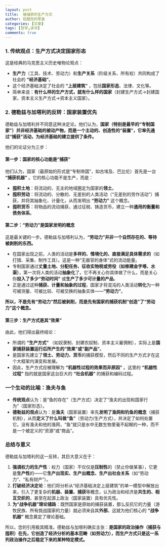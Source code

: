 ```yaml
---
layout: post
title:  被捕获的生产方式
author: 短腿兜的零食
categories: [文章]
tags: [哲学,读书]
comments: true
---
```


### 1. 传统观点：生产方式决定国家形态

这是经典的马克思主义历史唯物论观点：
*   **生产力**（工具、技术、劳动力）和**生产关系**（阶级关系、所有权）共同构成了社会的 **“经济基础”**。
*   这个经济基础决定了社会的 **“上层建筑”** ，包括**国家形态**、法律、文化等。
*   简单来说：**有什么样的生产方式，就有什么样的国家**（封建生产方式→封建国家，资本主义生产方式→资本主义国家）。

### 2. 德勒兹与加塔利的反转：国家装置优先

德勒兹与加塔利并不同意这种决定论。他们认为，**国家（特别是最早的“专制国家”）并非经济基础的被动产物，而是一个主动的、创造性的“装置”，它率先通过“捕获”活动，为经济基础的建立提供了条件。**

他们的论证分为三步：

#### 第一步：国家的核心功能是“捕获”

他们认为，国家（最原始的形式是“专制帝国”，如古埃及、巴比伦）首先是一台 **“捕获机器”** 。它的核心功能不是生产，而是：
*   **囤积土地**：将流动的、无主的地域圈定为国家的**领土**。
*   **囤积劳动**：将流动的、分散的、无差别的人类活动（“无差别的劳作活动”）捕获，并将其抽象化、计量化，从而发明出 **“劳动力”** 这个概念。
*   **囤积货币**：将物品的流动捕获，通过征税、铸造货币，建立一种**通用的衡量和债务体系**。

#### 第二步：“劳动力”是国家发明的概念

这是最关键的一步。德勒兹与加塔利认为，**“劳动力”并非一个自然存在的、等待被剥削的东西。**
*   在国家出现之前，人类的活动是**多样的、情境化的、直接满足具体需求的**（如打猎、采集、制作工具）。这是一种“无器官的身体”式的流动能量。
*   专制国家通过**丈量土地、分配任务、征收实物税或劳役（如修建金字塔、水渠）**，第一次将人类的活动**抽象化**了。它不再关心你具体做了什么，而是关心你**投入了多少“劳动时间”** 或**生产了多少可计量的产品**。
*   正是通过这种**捕获、计量和抽象的过程**，国家才将混沌的人类活动**转化**为一种可被测量、可被比较、可被交换的抽象实体——**“劳动力”**。

**所以，不是先有“劳动力”然后被剥削，而是先有国家的捕获机制“创造”了“劳动力”这个概念。**

#### 第三步：生产方式是其“效果”

由此，他们得出最终结论：
*   所谓的 **“生产方式”** （如奴隶制、封建农奴制、资本主义雇佣制），实际上是**国家捕获装置运行后所产生的“效果”或“副产品”**。
*   是国家先建立了**领土、劳动力、货币**的捕获模型，然后不同的生产方式才在这个大框架内演变和发展。
*   因此，生产方式应被理解为 **“机器性过程的效果而非原因”** 。这里的 **“机器性过程”** 指的就是国家这台巨大的 **“社会机器”** 的捕获和编码过程。

### 一个生动的比喻：渔夫与鱼

*   **传统观点**认为：是“鱼的存在”（生产方式）决定了“渔夫的出现和国家行为”（国家形态）。
*   **德勒兹的观点**认为：是**渔夫**（国家装置）率先**发明了渔网和钓鱼的概念**（捕获机制），从而**定义了什么叫做“鱼”**（劳动力/生产方式），并决定了如何处置它。没有渔夫和他的渔网，“鱼”就只是水中无数生物里毫不起眼的一种，而不是一个被定义的“资源”或“商品”。

### 总结与意义

德勒兹与加塔利的这一反转，其巨大意义在于：

1.  **强调权力的生产性**：权力（国家）不仅仅是**压制性**的（禁止你做某事），它更是**生产性**的——它**生产出现实、生产出概念、生产出社会关系**（如“劳动力”、“私有财产”）。
2.  **打破经济决定论**：他们将分析从“经济基础决定上层建筑”的单一模型中解放出来，引入了更复杂的**机器、装置、捕获**等概念，认为政治和经济是**共生的、相互交织的**，甚至在起源上政治（国家装置）具有优先性。
3.  **为“战争机器”理论铺路**：既然国家是原始的捕获装置，那么反抗它的力量（游牧民族、所有挑战国家的力量）就必须来自其**外部**。这就为他们核心的 **“战争机器”** 概念奠定了理论基础。

所以，您的引用极其精准。德勒兹与加塔利确实主张：**是国家的政治操作（捕获与囤积）在先，它创造了经济分析的基本范畴（如劳动力），而生产方式只是这一系列政治操作之后稳定下来的某种特定模式。**